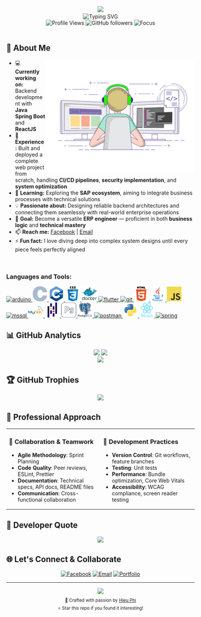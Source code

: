 <div align="center">
  <img src="https://capsule-render.vercel.app/api?type=waving&color=gradient&customColorList=6,11,20&height=200&section=header&text=Hieu%20Phi&fontSize=80&fontColor=fff&animation=fadeIn&fontAlignY=35&desc=Backend%20Developer%20%7C%20SAP%20Enthusiast%20%7C%20ERP%20Passionate&descAlignY=55&descSize=18"/>
</div>

<div align="center">
  <img src="https://readme-typing-svg.herokuapp.com?font=Fira+Code&size=22&duration=3000&pause=1000&color=58A6FF&center=true&vCenter=true&multiline=false&width=600&height=50&lines=Building+Beautiful+Web+Experiences;Crafting+Responsive+User+Interfaces;Turning+Ideas+Into+Digital+Reality;Always+Learning%2C+Always+Growing" alt="Typing SVG" />
</div>

<div align="center">
  <img src="https://komarev.com/ghpvc/?username=HPhii&style=for-the-badge&color=58A6FF&labelColor=1a1a1a&label=Profile+Views" alt="Profile Views" />
  <img src="https://img.shields.io/github/followers/HPhii?style=for-the-badge&color=58A6FF&labelColor=1a1a1a&logo=github" alt="GitHub followers" />
  <img src="https://img.shields.io/badge/Focus-SAP%20Development-58A6FF?style=for-the-badge&labelColor=1a1a1a" alt="Focus" />
</div>

<br>

## 🎯 About Me

<img align="right" alt="Coding" width="400" src="https://raw.githubusercontent.com/devSouvik/devSouvik/master/gif3.gif">

- 💻 **Currently working on:** Backend development with **Java Spring Boot** and **ReactJS**
- 🚀 **Experience:** Built and deployed a complete web project from scratch, handling **CI/CD pipelines**, **security implementation**, and **system optimization**
- 🌱 **Learning:** Exploring the **SAP ecosystem**, aiming to integrate business processes with technical solutions
- 💡 **Passionate about:** Designing reliable backend architectures and connecting them seamlessly with real-world enterprise operations
- 🎯 **Goal:** Become a versatile **ERP engineer** — proficient in both **business logic** and **technical mastery**
- 📫 **Reach me:** [Facebook](https://www.facebook.com/hieuphihihihihi/) | [Email](mailto:phitrinh367@gmail.com)
- ⚡ **Fun fact:** I love diving deep into complex system designs until every piece feels perfectly aligned

<br clear="right"/>

<h3 align="left">Languages and Tools:</h3>
<p align="left"> <a href="https://www.arduino.cc/" target="_blank" rel="noreferrer"> <img src="https://cdn.worldvectorlogo.com/logos/arduino-1.svg" alt="arduino" width="40" height="40"/> </a> <a href="https://www.cprogramming.com/" target="_blank" rel="noreferrer"> <img src="https://raw.githubusercontent.com/devicons/devicon/master/icons/c/c-original.svg" alt="c" width="40" height="40"/> </a> <a href="https://www.w3schools.com/cpp/" target="_blank" rel="noreferrer"> <img src="https://raw.githubusercontent.com/devicons/devicon/master/icons/cplusplus/cplusplus-original.svg" alt="cplusplus" width="40" height="40"/> </a> <a href="https://www.w3schools.com/css/" target="_blank" rel="noreferrer"> <img src="https://raw.githubusercontent.com/devicons/devicon/master/icons/css3/css3-original-wordmark.svg" alt="css3" width="40" height="40"/> </a> <a href="https://www.docker.com/" target="_blank" rel="noreferrer"> <img src="https://raw.githubusercontent.com/devicons/devicon/master/icons/docker/docker-original-wordmark.svg" alt="docker" width="40" height="40"/> </a> <a href="https://flutter.dev" target="_blank" rel="noreferrer"> <img src="https://www.vectorlogo.zone/logos/flutterio/flutterio-icon.svg" alt="flutter" width="40" height="40"/> </a> <a href="https://git-scm.com/" target="_blank" rel="noreferrer"> <img src="https://www.vectorlogo.zone/logos/git-scm/git-scm-icon.svg" alt="git" width="40" height="40"/> </a> <a href="https://www.w3.org/html/" target="_blank" rel="noreferrer"> <img src="https://raw.githubusercontent.com/devicons/devicon/master/icons/html5/html5-original-wordmark.svg" alt="html5" width="40" height="40"/> </a> <a href="https://www.java.com" target="_blank" rel="noreferrer"> <img src="https://raw.githubusercontent.com/devicons/devicon/master/icons/java/java-original.svg" alt="java" width="40" height="40"/> </a> <a href="https://developer.mozilla.org/en-US/docs/Web/JavaScript" target="_blank" rel="noreferrer"> <img src="https://raw.githubusercontent.com/devicons/devicon/master/icons/javascript/javascript-original.svg" alt="javascript" width="40" height="40"/> </a> <a href="https://www.microsoft.com/en-us/sql-server" target="_blank" rel="noreferrer"> <img src="https://www.svgrepo.com/show/303229/microsoft-sql-server-logo.svg" alt="mssql" width="40" height="40"/> </a> <a href="https://www.mysql.com/" target="_blank" rel="noreferrer"> <img src="https://raw.githubusercontent.com/devicons/devicon/master/icons/mysql/mysql-original-wordmark.svg" alt="mysql" width="40" height="40"/> </a> <a href="https://pandas.pydata.org/" target="_blank" rel="noreferrer"> <img src="https://raw.githubusercontent.com/devicons/devicon/2ae2a900d2f041da66e950e4d48052658d850630/icons/pandas/pandas-original.svg" alt="pandas" width="40" height="40"/> </a> <a href="https://www.photoshop.com/en" target="_blank" rel="noreferrer"> <img src="https://raw.githubusercontent.com/devicons/devicon/master/icons/photoshop/photoshop-line.svg" alt="photoshop" width="40" height="40"/> </a> <a href="https://www.postgresql.org" target="_blank" rel="noreferrer"> <img src="https://raw.githubusercontent.com/devicons/devicon/master/icons/postgresql/postgresql-original-wordmark.svg" alt="postgresql" width="40" height="40"/> </a> <a href="https://postman.com" target="_blank" rel="noreferrer"> <img src="https://www.vectorlogo.zone/logos/getpostman/getpostman-icon.svg" alt="postman" width="40" height="40"/> </a> <a href="https://www.python.org" target="_blank" rel="noreferrer"> <img src="https://raw.githubusercontent.com/devicons/devicon/master/icons/python/python-original.svg" alt="python" width="40" height="40"/> </a> <a href="https://reactjs.org/" target="_blank" rel="noreferrer"> <img src="https://raw.githubusercontent.com/devicons/devicon/master/icons/react/react-original-wordmark.svg" alt="react" width="40" height="40"/> </a> <a href="https://spring.io/" target="_blank" rel="noreferrer"> <img src="https://www.vectorlogo.zone/logos/springio/springio-icon.svg" alt="spring" width="40" height="40"/> </a> </p>

## 📊 GitHub Analytics

<div align="center">
<img height="180em" src="https://github-readme-stats.vercel.app/api?username=HPhii&show_icons=true&theme=default&include_all_commits=true&count_private=true&hide_border=true"/>
<img height="180em" src="https://github-readme-stats.vercel.app/api/top-langs/?username=HPhii&layout=compact&langs_count=8&theme=default&hide_border=true"/>
</div>
<div align="center">
  <img src="https://github-readme-streak-stats.herokuapp.com/?user=HPhii&theme=default&hide_border=true"/>
</div>

## 🏆 GitHub Trophies

<div align="center">
  <img src="https://github-profile-trophy.vercel.app/?username=HPhii&theme=tokyonight&no-frame=true&no-bg=true&margin-w=4&row=1"/>
</div>

## 💼 Professional Approach

<table>
<tr>
<td width="50%">

### 🤝 Collaboration & Teamwork

- **Agile Methodology**: Sprint Planning
- **Code Quality**: Peer reviews, ESLint, Prettier
- **Documentation**: Technical specs, API docs, README files
- **Communication**: Cross-functional collaboration

</td>
<td width="50%">

### 🔧 Development Practices

- **Version Control**: Git workflows, feature branches
- **Testing**: Unit tests
- **Performance**: Bundle optimization, Core Web Vitals
- **Accessibility**: WCAG compliance, screen reader testing

</td>
</tr>
</table>

## 💭 Developer Quote

<div align="center">
  <img src="https://quotes-github-readme.vercel.app/api?type=horizontal&theme=tokyonight&border=true&quote=If%20you%20are%20feeling%20disheartened,%20that%20you%20are%20somehow%20not%20enough,%20set%20your%20heart%20ablaze.%20Dry%20your%20eyes%20and%20look%20ahead.%20You%20may%20feel%20like%20digging%20your%20heels%20in,%20but%20the%20flow%20of%20time%20waits%20for%20no%20one.&author=Kyojuro%20Rengoku"/>
</div>

## 🌐 Let's Connect & Collaborate

<div align="center">
  
[![Facebook](https://img.shields.io/badge/Facebook-1877F2?style=for-the-badge&logo=facebook&logoColor=white)](https://www.facebook.com/hieuphihihihihi/)
[![Email](https://img.shields.io/badge/Email-D14836?style=for-the-badge&logo=gmail&logoColor=white)](mailto:phitrinh367@gmail.com)
[![Portfolio](https://img.shields.io/badge/Portfolio-FF5722?style=for-the-badge&logo=google-chrome&logoColor=white)](https://github.com/HPhii)

</div>

---

<div align="center">
  <img src="https://capsule-render.vercel.app/api?type=waving&color=gradient&customColorList=6,11,20&height=150&section=footer&text=Thanks%20for%20visiting!&fontSize=40&fontColor=fff&animation=twinkling&fontAlignY=65"/>
</div>

<div align="center">
  <sub>💙 Crafted with passion by <a href="https://github.com/HPhii">Hieu Phi</a></sub>
  <br>
  <sub>⭐ Star this repo if you found it interesting!</sub>
</div>
